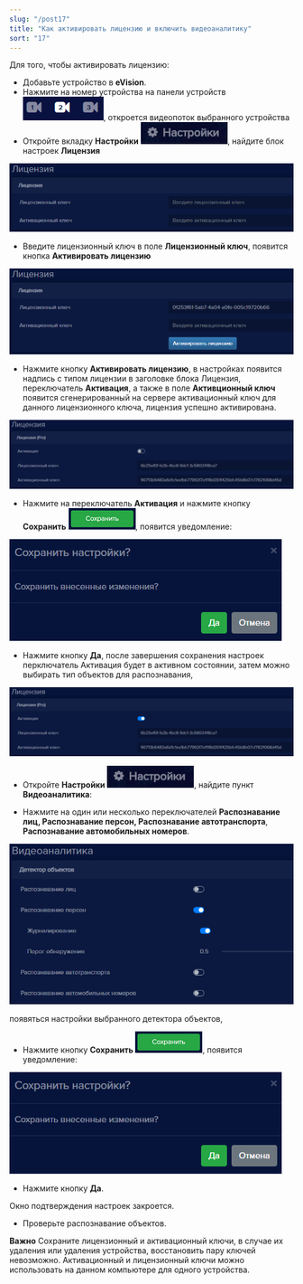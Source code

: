 ```yaml
---
slug: "/post17"
title: "Как активировать лицензию и включить видеоаналитику"
sort: "17"
---
```


Для того, чтобы активировать лицензию:

- Добавьте устройство в **eVision**.
- Нажмите на номер устройства на панели устройств ![](images/Aspose.Words.374291bc-21e0-4dc1-8208-7b6db552d3f3.121.png), откроется видеопоток выбранного устройства
- Откройте вкладку **Настройки** ![](images/Aspose.Words.374291bc-21e0-4dc1-8208-7b6db552d3f3.114.png), найдите блок настроек **Лицензия**

![](images/Screenshot_180.png)  

- Введите лицензионный ключ в поле **Лицензионный ключ**, появится кнопка **Активировать лицензию**

![](images/Screenshot_181.png)  

- Нажмите кнопку **Активировать лицензию**, в настройках появится надпись с типом лицензии в заголовке блока Лицензия, переключатель **Активация**, а также в поле **Активционный ключ** появится сгенерированный на сервере активационный ключ для данного лицензионного ключа, лицензия успешно активирована.

![](images/Screenshot_183.png)  

- Нажмите на переключатель **Активация** и нажмите кнопку **Сохранить** ![](images/Aspose.Words.374291bc-21e0-4dc1-8208-7b6db552d3f3.111.png), появится уведомление:

![](images/Aspose.Words.374291bc-21e0-4dc1-8208-7b6db552d3f3.112.png)

- Нажмите кнопку **Да**, после завершения сохранения настроек перключатель Активация будет в активном состоянии, затем можно выбирать тип объектов для распознавания,

![](images/Screenshot_184.png)  

- Откройте **Настройки** ![](images/Aspose.Words.374291bc-21e0-4dc1-8208-7b6db552d3f3.114.png), найдите пункт **Видеоаналитика**:

- Нажмите на один или несколько переключателей **Распознавание лиц, Распознавание персон, Распознавание автотранспорта**, **Распознавание автомобильных номеров**.

![](images/Screenshot_186.png)  

появяться настройки выбранного детектора объектов,

- Нажмите кнопку **Сохранить** ![](images/Aspose.Words.374291bc-21e0-4dc1-8208-7b6db552d3f3.111.png), появится уведомление:

![](images/Aspose.Words.374291bc-21e0-4dc1-8208-7b6db552d3f3.112.png)

- Нажмите кнопку **Да**.

Окно подтверждения настроек закроется.

- Проверьте распознавание объектов.

**Важно** Сохраните лицензионный и активационный ключи, в случае их удаления или удаления устройства, восстановить пару ключей невозможно. Активационный и лицензионный ключи можно использовать на данном компьютере для одного устройства.

